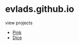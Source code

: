 # evlads.github.io

view projects 
* [Pink](https://evlads.github.io/pink/)
* [Dice](https://evlads.github.io/dice/)
